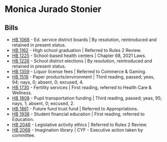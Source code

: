 # Monica Jurado Stonier
## Bills
* [HB 1066](/bill/2021-22/hb/1066/) - Ed. service district boards | By resolution, reintroduced and retained in present status.
* [HB 1162](/bill/2021-22/hb/1162/) - High school graduation | Referred to Rules 2 Review.
* [HB 1225](/bill/2021-22/hb/1225/) - School-based health centers | Chapter 68, 2021 Laws.
* [HB 1226](/bill/2021-22/hb/1226/) - School district elections | By resolution, reintroduced and retained in present status.
* [HB 1359](/bill/2021-22/hb/1359/) - Liquor license fees | Referred to Commerce & Gaming.
* [HB 1518](/bill/2021-22/hb/1518/) - Paper products/environment | Third reading, passed; yeas, 94; nays, 0; absent, 0; excused, 4.
* [HB 1730](/bill/2021-22/hb/1730/) - Fertility services | First reading, referred to Health Care & Wellness.
* [HB 1808](/bill/2021-22/hb/1808/) - Pupil transportation funding | Third reading, passed; yeas, 95; nays, 1; absent, 0; excused, 2.
* [HB 1861](/bill/2021-22/hb/1861/) - Future fund trust fund | Referred to Appropriations.
* [HB 1938](/bill/2021-22/hb/1938/) - Student financial education | First reading, referred to Education.
* [HB 2046](/bill/2021-22/hb/2046/) - Legislative activity ethics | Referred to Rules 2 Review.
* [HB 2068](/bill/2021-22/hb/2068/) - Imagination library | CYF - Executive action taken by committee.
